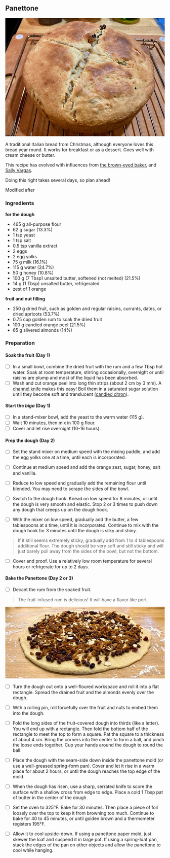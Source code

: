 ## Panettone

![](images/panettone.jpg)

A traditional Italian bread from Christmas, although everyone loves this bread year round. It works for breakfast or as a dessert. Goes well with cream cheese or butter. 

This recipe has evolved with influences from [the brown-eyed baker](https://www.browneyedbaker.com/panettone-recipe/), and [Sally Vargas](https://www.simplyrecipes.com/recipes/panettone/). 

Doing this right takes several days, so plan ahead!

Modified after 

### Ingredients

**for the dough**

- 465 g all-purpose flour
- 62 g sugar (13.3%)
- 1 tsp yeast
- 1 tsp salt
- 0.5 tsp vanilla extract
- 2 eggs
- 2 egg yolks
- 75 g milk (16.1%)
- 115 g water (24.7%)
- 50 g honey (10.8%)
- 100 g (7 Tbsp) unsalted butter, softened (not melted) (21.5%)
- 14 g (1 Tbsp) unsalted butter, refrigerated
- zest of 1 orange

**fruit and nut filling**

- 250 g dried fruit, such as golden and regular raisins, currants, dates, or dried apricots (53.7%)
- 0.75 cup golden rum to soak the dried fruit
- 100 g candied orange peel (21.5%)
- 65 g slivered almonds (14%)



### Preparation

#### Soak the fruit (Day 1)

- [ ] In a small bowl, combine the dried fruit with the rum and a few Tbsp hot water. Soak at room temperature, stirring occasionally, overnight or until raisins are plump and most of the liquid has been absorbed.
- [ ] Wash and cut orange peel into long thin strips (about 2 cm by 3 mm). A [channel knife](https://www.youtube.com/watch?v=eYtUR4zZMdk) makes this easy! Boil them in a saturated sugar solution until they become soft and translucent ([candied citron](https://www.aspicyperspective.com/the-easiest-candied-orange-peel-recipe/)).

#### Start the *biga* (Day 1)

- [ ] In a stand-mixer bowl, add the yeast to the warm water (115 g). 
- [ ] Wait 10 minutes, then mix in 100 g flour.
- [ ] Cover and let rise overnight (10-16 hours).

#### Prep the dough (Day 2)

- [ ] Set the stand mixer on medium speed with the mixing paddle, and add the egg yolks one at a time, until each is incorporated. 

- [ ] Continue at medium speed and add the orange zest, sugar, honey, salt and vanilla.

- [ ] Reduce to low speed and gradually add the remaining flour until blended. You may need to scrape the sides of the bowl.

- [ ] Switch to the dough hook. Knead on low speed for 8 minutes, or until the dough is very smooth and elastic. Stop 2 or 3 times to push down any dough that creeps up on the dough hook.

- [ ] With the mixer on low speed, gradually add the butter, a few tablespoons at a time, until it is incorporated. Continue to mix with the dough hook for 3 minutes until the dough is silky and shiny.

> If it still seems extremely sticky, gradually add from 1 to 4 tablespoons additional flour. The dough should be very soft and still sticky and will just barely pull away from the sides of the bowl, but not the bottom.

- [ ] Cover and proof. Use a relatively low room temperature for several hours or refrigerate for up to 2 days.

#### Bake the Panettone (Day 2 or 3)

- [ ] Decant the rum from the soaked fruit. 

> The fruit-infused rum is delicious! It will have a flavor like port.

![](images/panettone.in.prep.jpg)

- [ ] Turn the dough out onto a well-floured workspace and roll it into a flat rectangle. Spread the drained fruit and the almonds evenly over the dough. 
- [ ] With a rolling pin, roll forcefully over the fruit and nuts to embed them into the dough.
- [ ] Fold the long sides of the fruit-covered dough into thirds (like a letter). You will end up with a rectangle. Then fold the bottom half of the rectangle to meet the top to form a square. Pat the square to a thickness of about 4 cm. Bring the corners into the center to form a ball, and pinch the loose ends together. Cup your hands around the dough to round the ball.
- [ ] Place the dough with the seam-side down inside the panettone mold (or use a well-greased spring-form pan). Cover and let it rise in a warm place for about 2 hours, or until the dough reaches the top edge of the mold. 
- [ ] When the dough has risen, use a sharp, serrated knife to score the surface with a shallow cross from edge to edge. Place a cold 1 Tbsp pat of butter in the center of the dough.
- [ ] Set the oven to 325°F. Bake for 30 minutes. Then place a piece of foil loosely over the top to keep it from browning too much. Continue to bake for 40 to 45 minutes, or until golden brown and a thermometer registers 195°F. 
- [ ] Allow it to cool upside-down. If using a panettone paper mold, just skewer the loaf and suspend it in large pot. If using a spring-loaf pan, stack the edges of the pan on other objects and allow the panettone to cool while hanging.

